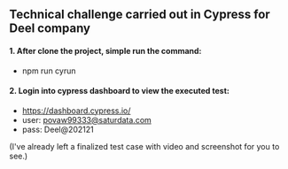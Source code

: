 ## Technical challenge carried out in Cypress for Deel company


#### 1. After clone the project, simple run the command: 
- npm run cyrun 

#### 2. Login into cypress dashboard to view the executed test:

- https://dashboard.cypress.io/
- user: povaw99333@saturdata.com
- pass: Deel@202121

(I've already left a finalized test case with video and screenshot for you to see.)
